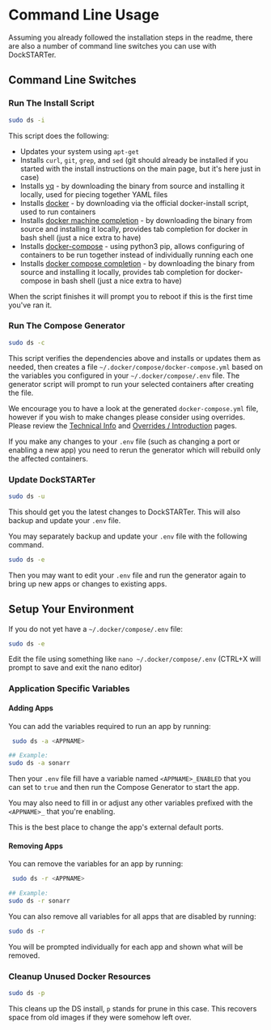 # Command Line Usage

Assuming you already followed the installation steps in the readme, there are also a number of command line switches you can use with DockSTARTer.

## Command Line Switches

### Run The Install Script

```bash
sudo ds -i
```

This script does the following:

- Updates your system using `apt-get`
- Installs `curl`, `git`, `grep`, and `sed` (git should already be installed if you started with the install instructions on the main page, but it's here just in case)
- Installs [yq](https://github.com/mikefarah/yq) - by downloading the binary from source and installing it locally, used for piecing together YAML files
- Installs [docker](https://github.com/docker/docker-install) - by downloading via the official docker-install script, used to run containers
- Installs [docker machine completion](https://docs.docker.com/machine/completion/) - by downloading the binary from source and installing it locally, provides tab completion for docker in bash shell (just a nice extra to have)
- Installs [docker-compose](https://docs.docker.com/compose/install/) - using python3 pip, allows configuring of containers to be run together instead of individually running each one
- Installs [docker compose completion](https://docs.docker.com/compose/completion/) - by downloading the binary from source and installing it locally, provides tab completion for docker-compose in bash shell (just a nice extra to have)

When the script finishes it will prompt you to reboot if this is the first time you've ran it.

### Run The Compose Generator

```bash
sudo ds -c
```

This script verifies the dependencies above and installs or updates them as needed, then creates a file `~/.docker/compose/docker-compose.yml` based on the variables you configured in your `~/.docker/compose/.env` file. The generator script will prompt to run your selected containers after creating the file.

We encourage you to have a look at the generated `docker-compose.yml` file, however if you wish to make changes please consider using overrides. Please review the [Technical Info](https://dockstarter.com/advanced/technical-info) and [Overrides / Introduction](https://dockstarter.com/overrides/introduction) pages.

If you make any changes to your `.env` file (such as changing a port or enabling a new app) you need to rerun the generator which will rebuild only the affected containers.

### Update DockSTARTer

```bash
sudo ds -u
```

This should get you the latest changes to DockSTARTer. This will also backup and update your `.env` file.

You may separately backup and update your `.env` file with the following command.

```bash
sudo ds -e
```

Then you may want to edit your `.env` file and run the generator again to bring up new apps or changes to existing apps.

## Setup Your Environment

If you do not yet have a `~/.docker/compose/.env` file:

```bash
sudo ds -e
```

Edit the file using something like `nano ~/.docker/compose/.env` (CTRL+X will prompt to save and exit the nano editor)

### Application Specific Variables

#### Adding Apps

You can add the variables required to run an app by running:

```bash
 sudo ds -a <APPNAME>
```

```bash
## Example:
sudo ds -a sonarr
```

Then your `.env` file fill have a variable named `<APPNAME>_ENABLED` that you can set to `true` and then run the Compose Generator to start the app.

You may also need to fill in or adjust any other variables prefixed with the `<APPNAME>_` that you're enabling.

This is the best place to change the app's external default ports.

#### Removing Apps

You can remove the variables for an app by running:

```bash
 sudo ds -r <APPNAME>
```

```bash
## Example:
sudo ds -r sonarr
```

You can also remove all variables for all apps that are disabled by running:

```bash
sudo ds -r
```

You will be prompted individually for each app and shown what will be removed.

### Cleanup Unused Docker Resources

```bash
sudo ds -p
```

This cleans up the DS install, `p` stands for prune in this case. This recovers space from old images if they were somehow left over.

